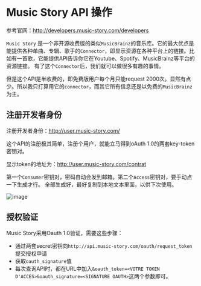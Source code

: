 # Music Story API 操作

参考官网：http://developers.music-story.com/developers

`Music Story` 是一个非开源收费版的类似`MusicBrainz`的音乐库。它的最大优点是能提供各种单曲、专辑、歌手的`Connector`，即显示资源在各种平台上的链接。比如有一首歌，它能提供API告诉你它在Youtube、Spotify、MusicBrainz等平台的资源链接。
有了这个`Connector`后，我们就可以做很多有趣的事情。

但是这个API是半收费的，即免费版用户每个月只能request 2000次。显然有点少。所以我只打算用它的`connector`，而其它所有信息还是以免费的`MusicBrainz`为主。


## 注册开发者身份

注册开发者身份：http://user.music-story.com/

这个API的注册极其简单，注册个用户，就能立马得到oAuth 1.0的两套key-token密钥对。

显示token的地址为：http://user.music-story.com/contrat

第一个`Consumer`密钥对，密码自动会发到邮箱。第二个`Access`密钥对，要手动点一下生成才行。
全部生成好，最好复制到本地文本里面，以供下次使用。

![image](https://user-images.githubusercontent.com/14041622/49683319-a95e4e80-fafd-11e8-8d54-6d9504f109dd.png)


## 授权验证

Music Story采用Oauth 1.0验证，需要这些步骤：
- 通过两套secret密钥向`http://api.music-story.com/oauth/request_token`提交授权申请
- 获取`oauth_signature`值
- 每次查询API时，都在URL中加入`&oauth_token=<VOTRE TOKEN D'ACCES>&oauth_signature=<SIGNATURE OAUTH>`这两个参数即可。

